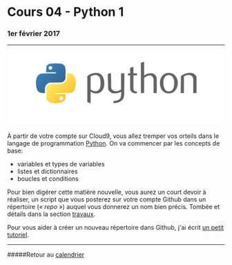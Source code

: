 # Cours 04 - Python 1
### 1er février 2017
-----

![](/assets/python.png "Le langage python")

À partir de votre compte sur Cloud9, vous allez tremper vos orteils dans le langage de programmation [Python](https://fr.wikipedia.org/wiki/Python_(langage)). On va commencer par les concepts de base:

- variables et types de variables
- listes et dictionnaires
- boucles et conditions

Pour bien digérer cette matière nouvelle, vous aurez un court devoir à réaliser, un script que vous posterez sur votre compte Github dans un répertoire (_«&nbsp;repo&nbsp;»_) auquel vous donnerez un nom bien précis. Tombée et détails dans la section [travaux](travaux.md#devoir-1).

Pour vous aider à créer un nouveau répertoire dans Github, j'ai écrit [un petit tutoriel](https://medium.com/@jeanhuguesroy/comment-partager-votre-script-sur-github-9f7116d86034#.2tmiks68i).

-----

#####Retour au [calendrier](/calendrier.md)
